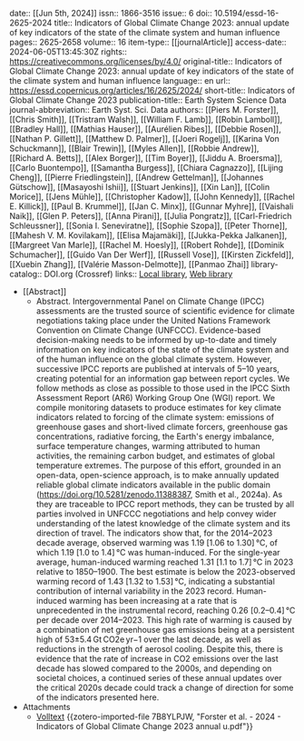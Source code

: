 date:: [[Jun 5th, 2024]]
issn:: 1866-3516
issue:: 6
doi:: 10.5194/essd-16-2625-2024
title:: Indicators of Global Climate Change 2023: annual update of key indicators of the state of the climate system and human influence
pages:: 2625-2658
volume:: 16
item-type:: [[journalArticle]]
access-date:: 2024-06-05T13:45:30Z
rights:: https://creativecommons.org/licenses/by/4.0/
original-title:: Indicators of Global Climate Change 2023: annual update of key indicators of the state of the climate system and human influence
language:: en
url:: https://essd.copernicus.org/articles/16/2625/2024/
short-title:: Indicators of Global Climate Change 2023
publication-title:: Earth System Science Data
journal-abbreviation:: Earth Syst. Sci. Data
authors:: [[Piers M. Forster]], [[Chris Smith]], [[Tristram Walsh]], [[William F. Lamb]], [[Robin Lamboll]], [[Bradley Hall]], [[Mathias Hauser]], [[Aurélien Ribes]], [[Debbie Rosen]], [[Nathan P. Gillett]], [[Matthew D. Palmer]], [[Joeri Rogelj]], [[Karina Von Schuckmann]], [[Blair Trewin]], [[Myles Allen]], [[Robbie Andrew]], [[Richard A. Betts]], [[Alex Borger]], [[Tim Boyer]], [[Jiddu A. Broersma]], [[Carlo Buontempo]], [[Samantha Burgess]], [[Chiara Cagnazzo]], [[Lijing Cheng]], [[Pierre Friedlingstein]], [[Andrew Gettelman]], [[Johannes Gütschow]], [[Masayoshi Ishii]], [[Stuart Jenkins]], [[Xin Lan]], [[Colin Morice]], [[Jens Mühle]], [[Christopher Kadow]], [[John Kennedy]], [[Rachel E. Killick]], [[Paul B. Krummel]], [[Jan C. Minx]], [[Gunnar Myhre]], [[Vaishali Naik]], [[Glen P. Peters]], [[Anna Pirani]], [[Julia Pongratz]], [[Carl-Friedrich Schleussner]], [[Sonia I. Seneviratne]], [[Sophie Szopa]], [[Peter Thorne]], [[Mahesh V. M. Kovilakam]], [[Elisa Majamäki]], [[Jukka-Pekka Jalkanen]], [[Margreet Van Marle]], [[Rachel M. Hoesly]], [[Robert Rohde]], [[Dominik Schumacher]], [[Guido Van Der Werf]], [[Russell Vose]], [[Kirsten Zickfeld]], [[Xuebin Zhang]], [[Valérie Masson-Delmotte]], [[Panmao Zhai]]
library-catalog:: DOI.org (Crossref)
links:: [Local library](zotero://select/library/items/2PXK47MC), [Web library](https://www.zotero.org/users/46463/items/2PXK47MC)

- [[Abstract]]
	- Abstract. Intergovernmental Panel on Climate Change (IPCC) assessments are the trusted source of scientific evidence for climate negotiations taking place under the United Nations Framework Convention on Climate Change (UNFCCC). Evidence-based decision-making needs to be informed by up-to-date and timely information on key indicators of the state of the climate system and of the human influence on the global climate system. However, successive IPCC reports are published at intervals of 5–10 years, creating potential for an information gap between report cycles. We follow methods as close as possible to those used in the IPCC Sixth Assessment Report (AR6) Working Group One (WGI) report. We compile monitoring datasets to produce estimates for key climate indicators related to forcing of the climate system: emissions of greenhouse gases and short-lived climate forcers, greenhouse gas concentrations, radiative forcing, the Earth's energy imbalance, surface temperature changes, warming attributed to human activities, the remaining carbon budget, and estimates of global temperature extremes. The purpose of this effort, grounded in an open-data, open-science approach, is to make annually updated reliable global climate indicators available in the public domain (https://doi.org/10.5281/zenodo.11388387, Smith et al., 2024a). As they are traceable to IPCC report methods, they can be trusted by all parties involved in UNFCCC negotiations and help convey wider understanding of the latest knowledge of the climate system and its direction of travel. The indicators show that, for the 2014–2023 decade average, observed warming was 1.19 [1.06 to 1.30] °C, of which 1.19 [1.0 to 1.4] °C was human-induced. For the single-year average, human-induced warming reached 1.31 [1.1 to 1.7] °C in 2023 relative to 1850–1900. The best estimate is below the 2023-observed warming record of 1.43 [1.32 to 1.53] °C, indicating a substantial contribution of internal variability in the 2023 record. Human-induced warming has been increasing at a rate that is unprecedented in the instrumental record, reaching 0.26 [0.2–0.4] °C per decade over 2014–2023. This high rate of warming is caused by a combination of net greenhouse gas emissions being at a persistent high of 53±5.4 Gt CO2e yr−1 over the last decade, as well as reductions in the strength of aerosol cooling. Despite this, there is evidence that the rate of increase in CO2 emissions over the last decade has slowed compared to the 2000s, and depending on societal choices, a continued series of these annual updates over the critical 2020s decade could track a change of direction for some of the indicators presented here.
- Attachments
	- [Volltext](https://essd.copernicus.org/articles/16/2625/2024/essd-16-2625-2024.pdf) {{zotero-imported-file 7B8YLPJW, "Forster et al. - 2024 - Indicators of Global Climate Change 2023 annual u.pdf"}}